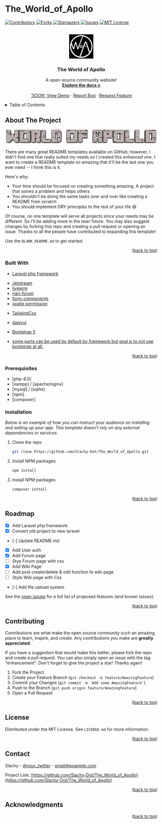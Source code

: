 # The_World_of_Apollo

<div id="top"></div>

[![Contributors][contributors-shield]][contributors-url]
[![Forks][forks-shield]][forks-url]
[![Stargazers][stars-shield]][stars-url]
[![Issues][issues-shield]][issues-url]
[![MIT License][license-shield]][license-url]


<!-- PROJECT LOGO -->
<br />
<div align="center">
  <a href="https://worldofapollo.com/">
    <img src="Apollo_logo.png" alt="Logo" width="80" height="80">
  </a>

  <h3 align="center">The World of Apollo </h3>

  <p align="center">
    A open-source community website!
    <br />
    <a href="https://github.com/Slachy-Dot/The_World_of_Apollo"><strong>Explore the docs »</strong></a>
    <br />
    <br />
    <a href="https://worldofapollo.com/">'SOON' View Demo</a>
    ·
    <a href="https://github.com/Slachy-Dot/The_World_of_Apollo/issues">Report Bug</a>
    ·
    <a href="https://github.com/Slachy-Dot/The_World_of_Apollo/issues">Request Feature</a>
  </p>
</div>



<!-- TABLE OF CONTENTS -->
<details>
  <summary>Table of Contents</summary>
  <ol>
    <li>
      <a href="#about-the-project">About The Project</a>
      <ul>
        <li><a href="#built-with">Built With</a></li>
      </ul>
    </li>
    <li>
      <a href="#getting-started">Getting Started</a>
      <ul>
        <li><a href="#prerequisites">Prerequisites</a></li>
        <li><a href="#installation">Installation</a></li>
      </ul>
    </li>
    <li><a href="#usage">Usage</a></li>
    <li><a href="#roadmap">Roadmap</a></li>
    <li><a href="#contributing">Contributing</a></li>
    <li><a href="#license">License</a></li>
    <li><a href="#contact">Contact</a></li>
    <li><a href="#acknowledgments">Acknowledgments</a></li>
  </ol>
</details>



<!-- ABOUT THE PROJECT -->
## About The Project

[![Product Name Screen Shot][product-screenshot]](https://worldofapollo.com)

There are many great README templates available on GitHub; however, I didn't find one that really suited my needs so I created this enhanced one. I want to create a README template so amazing that it'll be the last one you ever need -- I think this is it.

Here's why:
* Your time should be focused on creating something amazing. A project that solves a problem and helps others
* You shouldn't be doing the same tasks over and over like creating a README from scratch
* You should implement DRY principles to the rest of your life :smile:

Of course, no one template will serve all projects since your needs may be different. So I'll be adding more in the near future. You may also suggest changes by forking this repo and creating a pull request or opening an issue. Thanks to all the people have contributed to expanding this template!

Use the `BLANK_README.md` to get started.

<p align="right">(<a href="#top">back to top</a>)</p>



### Built With

* [Laravel php framework](https://laravel.com/)
- [Jetstream]()
- [livewire]()
- [riari-forum]()
- [form-components]()
- [spatie permission]()

* [TailwindCss](https://tailwindcss.com/)
- [daisyui](https://daisyui.com/)

* [Bootstrap 5]()
- [some parts can be used by default by framework but goal is to not use bootstrap at all.]()

        

<p align="right">(<a href="#top">back to top</a>)</p>

### Prerequisites

* [php-8.0]
* [xampp] / [apache/nginx]
* [mysql] / [sqlite]
* [npm]
* [composer]


### Installation

_Below is an example of how you can instruct your audience on installing and setting up your app. This template doesn't rely on any external dependencies or services._

1. Clone the repo
   ```sh
   git clone https://github.com/Slachy-Dot/The_World_of_Apollo.git
   ```
2. Install NPM packages
   ```sh
   npm install
   ```
3. Install NPM packages
   ```sh
   composer install
   ```

<p align="right">(<a href="#top">back to top</a>)</p>

## Roadmap

- [x] Add Laravel php framework
- [x] Convert old project to new laravel 
- [-] Update README.md
- [X] Add User auth
- [X] Add Forum page
- [ ] Stye Forum page with css
- [X] Add Wiki Page
- [ ] Add post create/delete & edit function to wiki page
- [ ] Style Wiki page with Css
- [-] Add file upload system

See the [open issues](https://github.com/Slachy-Dot/The_World_of_Apollo/issues) for a full list of proposed features (and known issues).

<p align="right">(<a href="#top">back to top</a>)</p>



<!-- CONTRIBUTING -->
## Contributing

Contributions are what make the open source community such an amazing place to learn, inspire, and create. Any contributions you make are **greatly appreciated**.

If you have a suggestion that would make this better, please fork the repo and create a pull request. You can also simply open an issue with the tag "enhancement".
Don't forget to give the project a star! Thanks again!

1. Fork the Project
2. Create your Feature Branch (`git checkout -b feature/AmazingFeature`)
3. Commit your Changes (`git commit -m 'Add some AmazingFeature'`)
4. Push to the Branch (`git push origin feature/AmazingFeature`)
5. Open a Pull Request

<p align="right">(<a href="#top">back to top</a>)</p>



<!-- LICENSE -->
## License

Distributed under the MIT License. See `LICENSE.md` for more information.

<p align="right">(<a href="#top">back to top</a>)</p>



<!-- CONTACT -->
## Contact

Slachy - [@your_twitter](https://twitter.com/your_username) - email@example.com

Project Link: [https://github.com/Slachy-Dot/The_World_of_Apollo](https://github.com/Slachy-Dot/The_World_of_Apollo)

<p align="right">(<a href="#top">back to top</a>)</p>

<!-- ACKNOWLEDGMENTS -->
## Acknowledgments



<p align="right">(<a href="#top">back to top</a>)</p>

<!-- MARKDOWN LINKS & IMAGES -->
<!-- https://www.markdownguide.org/basic-syntax/#reference-style-links -->
[contributors-shield]: https://img.shields.io/github/contributors/othneildrew/Best-README-Template.svg?style=for-the-badge
[contributors-url]: https://github.com/Slachy-Dot/The_World_of_Apollo/graphs/contributors

[forks-shield]: https://img.shields.io/github/forks/othneildrew/Best-README-Template.svg?style=for-the-badge
[forks-url]: https://github.com/Slachy-Dot/The_World_of_Apollo/network/members

[stars-shield]: https://img.shields.io/github/stars/othneildrew/Best-README-Template.svg?style=for-the-badge
[stars-url]: https://github.com/Slachy-Dot/The_World_of_Apollo/stargazers

[issues-shield]: https://img.shields.io/github/issues/othneildrew/Best-README-Template.svg?style=for-the-badge
[issues-url]: https://github.com/Slachy-Dot/The_World_of_Apollo/issues

[license-shield]: https://img.shields.io/github/license/othneildrew/Best-README-Template.svg?style=for-the-badge
[license-url]: https://github.com/othneildrew/Best-README-Template/blob/master/LICENSE.md
[product-screenshot]: Logo.png
